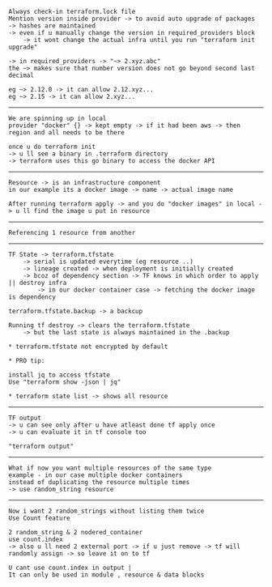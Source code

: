
    Always check-in terraform.lock file
    Mention version inside provider -> to avoid auto upgrade of packages 
    -> hashes are maintained
    -> even if u manually change the version in required_providers block 
        -> it wont change the actual infra until you run "terraform init upgrade"

    -> in required_providers -> "~> 2.xyz.abc"
    the ~> makes sure that number version does not go beyond second last decimal

    eg ~> 2.12.0 -> it can allow 2.12.xyz...
    eg ~> 2.15 -> it can allow 2.xyz...
-------------    
    We are spinning up in local
    provider "docker" {} -> kept empty -> if it had been aws -> then region and all needs to be there
    
    once u do terraform init 
    -> u ll see a binary in .terraform directory 
    -> terraform uses this go binary to access the docker API
-------------

    Resource -> is an infrastructure component
    in our example its a docker image -> name -> actual image name
    
    After running terraform apply -> and you do "docker images" in local -> u ll find the image u put in resource

-------------

    Referencing 1 resource from another

-------------
    TF State -> terraform.tfstate 
        -> serial is updated everytime (eg resource ..) 
        -> lineage created -> when deployment is initially created 
        -> bcoz of dependency section -> TF knows in which order to apply || destroy infra
            -> in our docker container case -> fetching the docker image is dependency
    
    terraform.tfstate.backup -> a backcup

    Running tf destroy -> clears the terraform.tfstate 
        -> but the last state is always maintained in the .backup
    
    * terraform.tfstate not encrypted by default
    
    * PRO tip:
 
    install jq to access tfstate
    Use "terraform show -json | jq"

    * terraform state list -> shows all resource
-------------    
    
    TF output 
    -> u can see only after u have atleast done tf apply once
    -> u can evaluate it in tf console too

    "terraform output"
-------------

    What if now you want multiple resources of the same type 
    example - in our case multiple docker containers
    instead of duplicating the resource multiple times
    -> use random_string resource 
-------------

    Now i want 2 random_strings without listing them twice
    Use Count feature

    2 random_string & 2 nodered_container
    use count.index
    -> also u ll need 2 external port -> if u just remove -> tf will randomly assign -> so leave it on to tf 
    
    U cant use count.index in output |
    It can only be used in module , resource & data blocks
    
    